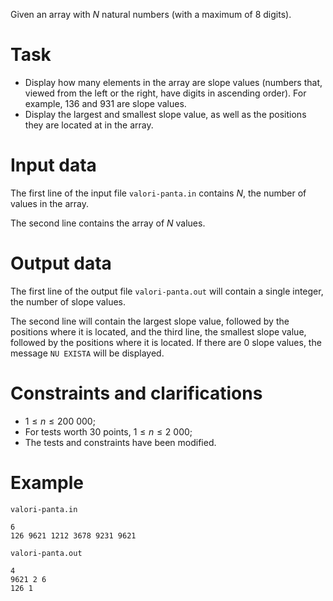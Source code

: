 Given an array with $N$ natural numbers (with a maximum of $8$ digits).

# Task

* Display how many elements in the array are slope values (numbers that, viewed from the left or the right, have digits in ascending order). For example, $136$ and $931$ are slope values.
* Display the largest and smallest slope value, as well as the positions they are located at in the array.

# Input data

The first line of the input file `valori-panta.in` contains $N$, the number of values in the array.

The second line contains the array of $N$ values.

# Output data

The first line of the output file `valori-panta.out` will contain a single integer, the number of slope values.

The second line will contain the largest slope value, followed by the positions where it is located, and the third line, the smallest slope value, followed by the positions where it is located. If there are $0$ slope values, the message `NU EXISTA` will be displayed.

# Constraints and clarifications

* $1 \leq n \leq 200\ 000$;
* For tests worth $30$ points, $1 \leq n \leq 2\ 000$;
* The tests and constraints have been modified.

# Example

`valori-panta.in`
```
6
126 9621 1212 3678 9231 9621
```

`valori-panta.out`
```
4
9621 2 6
126 1
